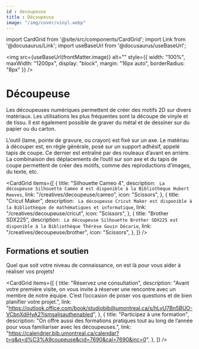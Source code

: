 ```yaml
---
id : decoupeuse
title : Découpeuse
image: "/img/cover/vinyl.webp"
---
```


import CardGrid from '@site/src/components/CardGrid';
import Link from '@docusaurus/Link';
import useBaseUrl from '@docusaurus/useBaseUrl';

<img 
  src={useBaseUrl(frontMatter.image)} 
  alt=""
  style={{
    width: "100%",
    maxWidth: "1200px",
    display: "block",
    margin: "16px auto",
    borderRadius: "8px"
  }} 
/>

# Découpeuse

Les découpeuses numériques permettent de créer des motifs 2D sur divers matériaux. Les utilisations les plus fréquentes sont la découpe de vinyle et de tissu. Il est également possible de graver du métal et de dessiner sur du papier ou du carton.

L’outil (lame, pointe de gravure, ou crayon) est fixé sur un axe. Le matériau à découper est, en règle générale, posé sur un support adhésif, appelé tapis de coupe. Ce dernier est entraîné par des rouleaux d’avant en arrière. La combinaison des déplacements de l’outil sur son axe et du tapis de coupe permettent de créer des motifs, comme des reproductions d’images, du texte, etc.


<CardGrid
  items={[
    {
      title: "Silhouette Cameo 4",
      description:  `
      La découpeuse Silhouette Cameo 4 est disponible à la Bibliothèque Hubert Reeves`,
      link: "/creatives/decoupeuse/cameo",
      icon: "Scissors",
    },
    {
      title: "Cricut Maker",
      description: `
      La découpeuse Cricut Maker est disponible à la Bibliothèque de mathématiques et informatique`,
      link: "/creatives/decoupeuse/cricut",
      icon: "Scissors",
    },
    {
      title: "Brother SDX225",
      description: `
      La découpeuse Silhouette Brother SDX225 est disponible à la Bibliothèque Thérèse Gouin Décarie`,
      link: "/creatives/decoupeuse/brother",
      icon: "Scissors",
    },
  ]}
/>

## Formations et soutien

Quel que soit votre niveau de connaissance, on est là pour vous aider à réaliser vos projets!

<CardGrid
  items={[
    {
      title: "Réservez une consultation",
      description: "Avant votre première visite, on vous invite à réserver une rencontre avec un membre de notre équipe. C’est l’occasion de poser vos questions et de bien planifier votre projet.",
      link: "https://outlook.office.com/book/studiobib@umontreal.ca/s/hLyU7Bn5BUO-VCbnXdiHyA2?ismsaljsauthenabled",
    },
    {
      title: "Participez à une formation",
      description: "On offre aussi des formations pratiques tout au long de l’année pour vous familiariser avec les découpeuses.",
      link: "https://calendrier.bib.umontreal.ca/calendar?t=g&q=d%C3%A9coupeuse&cid=7690&cal=7690&inc=0",
    },
  ]}
/>
